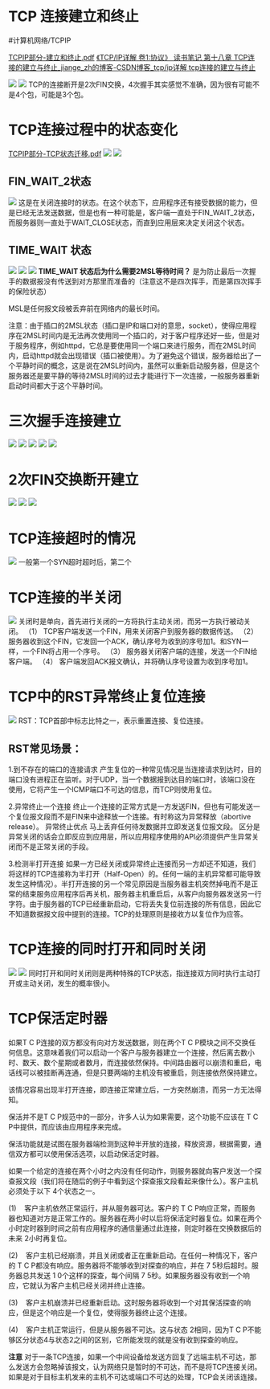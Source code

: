 # TCP 连接建立和终止
#计算机网络/TCPIP

<a href='TCPIP%E9%83%A8%E5%88%86-%E5%BB%BA%E7%AB%8B%E5%92%8C%E7%BB%88%E6%AD%A2.pdf'>TCPIP部分-建立和终止.pdf</a>
[《TCP/IP详解 卷1:协议》 读书笔记 第十八章 TCP连接的建立与终止_jiange_zh的博客-CSDN博客_tcp/ip详解 tcp连接的建立与终止](https://blog.csdn.net/jiange_zh/article/details/50371118)

![](TCP%20%E8%BF%9E%E6%8E%A5%E5%BB%BA%E7%AB%8B%E5%92%8C%E7%BB%88%E6%AD%A2/60E8DCF8-D450-4997-AA37-030578E0C3D7.png)
![](TCP%20%E8%BF%9E%E6%8E%A5%E5%BB%BA%E7%AB%8B%E5%92%8C%E7%BB%88%E6%AD%A2/B3B661B3-5BF2-43AE-B9A9-793F4E19055B.png)
TCP的连接断开是2次FIN交换，4次握手其实感觉不准确，因为很有可能不是4个包，可能是3个包。

# TCP连接过程中的状态变化
<a href='TCPIP%E9%83%A8%E5%88%86-TCP%E7%8A%B6%E6%80%81%E8%BF%81%E7%A7%BB.pdf'>TCPIP部分-TCP状态迁移.pdf</a>
![](TCP%20%E8%BF%9E%E6%8E%A5%E5%BB%BA%E7%AB%8B%E5%92%8C%E7%BB%88%E6%AD%A2/20151221120636233.jpg)
![](TCP%20%E8%BF%9E%E6%8E%A5%E5%BB%BA%E7%AB%8B%E5%92%8C%E7%BB%88%E6%AD%A2/20151221120655594.jpg)

## FIN_WAIT_2状态
![](TCP%20%E8%BF%9E%E6%8E%A5%E5%BB%BA%E7%AB%8B%E5%92%8C%E7%BB%88%E6%AD%A2/A46BBC6E-428B-4F50-BF57-5D6788A0C4CE.png)
这是在关闭连接时的状态。在这个状态下，应用程序还有接受数据的能力，但是已经无法发送数据，但是也有一种可能是，客户端一直处于FIN_WAIT_2状态，而服务器则一直处于WAIT_CLOSE状态，而直到应用层来决定关闭这个状态。

## TIME_WAIT 状态
![](TCP%20%E8%BF%9E%E6%8E%A5%E5%BB%BA%E7%AB%8B%E5%92%8C%E7%BB%88%E6%AD%A2/4A0C731A-A205-4D61-8780-8C18A624BC60.png)
![](TCP%20%E8%BF%9E%E6%8E%A5%E5%BB%BA%E7%AB%8B%E5%92%8C%E7%BB%88%E6%AD%A2/2F76E8E5-48FC-46E8-9275-3878987E4D99.png)
![](TCP%20%E8%BF%9E%E6%8E%A5%E5%BB%BA%E7%AB%8B%E5%92%8C%E7%BB%88%E6%AD%A2/8143695A-A612-4292-809A-CEFDF80AE7A6.png)
**TIME_WAIT 状态后为什么需要2MSL等待时间？**
是为防止最后一次握手的数据报没有传送到对方那里而准备的（注意这不是四次挥手，而是第四次挥手的保险状态）

MSL是任何报文段被丢弃前在网络内的最长时间。
  
注意：由于插口的2MSL状态（插口是IP和端口对的意思，socket），使得应用程序在2MSL时间内是无法再次使用同一个插口的，对于客户程序还好一些，但是对于服务程序，例如httpd，它总是要使用同一个端口来进行服务，而在2MSL时间内，启动httpd就会出现错误（插口被使用）。为了避免这个错误，服务器给出了一个平静时间的概念，这是说在2MSL时间内，虽然可以重新启动服务器，但是这个服务器还是要平静的等待2MSL时间的过去才能进行下一次连接，一般服务器重新启动时间都大于这个平静时间。

# 三次握手连接建立
![](TCP%20%E8%BF%9E%E6%8E%A5%E5%BB%BA%E7%AB%8B%E5%92%8C%E7%BB%88%E6%AD%A2/12635D96-1F7A-482A-B768-CE258F553998.png)
![](TCP%20%E8%BF%9E%E6%8E%A5%E5%BB%BA%E7%AB%8B%E5%92%8C%E7%BB%88%E6%AD%A2/3FA867DA-281E-4227-A287-7433E574E3E4.png)
![](TCP%20%E8%BF%9E%E6%8E%A5%E5%BB%BA%E7%AB%8B%E5%92%8C%E7%BB%88%E6%AD%A2/48C66797-0616-4D2D-9822-556B26FB3B38.png)
![](TCP%20%E8%BF%9E%E6%8E%A5%E5%BB%BA%E7%AB%8B%E5%92%8C%E7%BB%88%E6%AD%A2/3F8EDE88-5985-4EEE-846E-F495536664C4.png)
![](TCP%20%E8%BF%9E%E6%8E%A5%E5%BB%BA%E7%AB%8B%E5%92%8C%E7%BB%88%E6%AD%A2/6483C28C-4F83-47C0-9B23-65F0B2245D9D.png)

# 2次FIN交换断开建立
![](TCP%20%E8%BF%9E%E6%8E%A5%E5%BB%BA%E7%AB%8B%E5%92%8C%E7%BB%88%E6%AD%A2/8DBBB1F5-52C4-49D2-A65A-2E5721CD7AE8.png)
![](TCP%20%E8%BF%9E%E6%8E%A5%E5%BB%BA%E7%AB%8B%E5%92%8C%E7%BB%88%E6%AD%A2/4B9497BD-99CA-4B90-A763-88DAEFB92292.png)
![](TCP%20%E8%BF%9E%E6%8E%A5%E5%BB%BA%E7%AB%8B%E5%92%8C%E7%BB%88%E6%AD%A2/9204988B-9B5B-4F1B-AFFE-0BE1B2B89DC7.png)

# TCP连接超时的情况
![](TCP%20%E8%BF%9E%E6%8E%A5%E5%BB%BA%E7%AB%8B%E5%92%8C%E7%BB%88%E6%AD%A2/4FADD083-B7DE-4726-9B28-AD8FAC8BAFEF.png)
一般第一个SYN超时超时后，第二个

# TCP连接的半关闭
![](TCP%20%E8%BF%9E%E6%8E%A5%E5%BB%BA%E7%AB%8B%E5%92%8C%E7%BB%88%E6%AD%A2/995A5D52-16F7-445D-90F2-55FD93E88977.png)
关闭时是单向，首先进行关闭的一方将执行主动关闭，而另一方执行被动关闭。
（1） TCP客户端发送一个FIN，用来关闭客户到服务器的数据传送。
（2） 服务器收到这个FIN，它发回一个ACK，确认序号为收到的序号加1。和SYN一样，一个FIN将占用一个序号。
（3） 服务器关闭客户端的连接，发送一个FIN给客户端。
（4） 客户端发回ACK报文确认，并将确认序号设置为收到序号加1。

# TCP中的RST异常终止复位连接
![](TCP%20%E8%BF%9E%E6%8E%A5%E5%BB%BA%E7%AB%8B%E5%92%8C%E7%BB%88%E6%AD%A2/2B92CFEB-B004-4193-B837-3F43E37630D3.png)
RST：TCP首部中标志比特之一，表示重置连接、复位连接。

## RST常见场景：
1.到不存在的端口的连接请求
产生复位的一种常见情况是当连接请求到达时，目的端口没有进程正在监听。对于UDP，当一个数据报到达目的端口时，该端口没在使用，它将产生一个ICMP端口不可达的信息，而TCP则使用复位。

2.异常终止一个连接
终止一个连接的正常方式是一方发送FIN，但也有可能发送一个复位报文段而不是FIN来中途释放一个连接。有时称这为异常释放（abortive release）。
异常终止优点
马上丢弃任何待发数据并立即发送复位报文段。
区分是异常关闭的话会立即反应到应用层，所以应用程序使用的API必须提供产生异常关闭而不是正常关闭的手段。

3.检测半打开连接
如果一方已经关闭或异常终止连接而另一方却还不知道，我们将这样的TCP连接称为半打开（Half-Open）的。任何一端的主机异常都可能导致发生这种情况）。半打开连接的另一个常见原因是当服务器主机突然掉电而不是正常的结束服务应用程序后再关机，服务器主机重启后，从客户向服务器发送另一行字符。由于服务器的TCP已经重新启动，它将丢失复位前连接的所有信息，因此它不知道数据报文段中提到的连接。TCP的处理原则是接收方以复位作为应答。

# TCP连接的同时打开和同时关闭
![](TCP%20%E8%BF%9E%E6%8E%A5%E5%BB%BA%E7%AB%8B%E5%92%8C%E7%BB%88%E6%AD%A2/A5AE868D-0CB5-46EF-A1F6-29D96A178390.png)
![](TCP%20%E8%BF%9E%E6%8E%A5%E5%BB%BA%E7%AB%8B%E5%92%8C%E7%BB%88%E6%AD%A2/C58E6C3B-F9BB-4F06-994E-3321F3535CC9.png)
同时打开和同时关闭则是两种特殊的TCP状态，指连接双方同时执行主动打开或主动关闭，发生的概率很小。

# TCP保活定时器
如果T C P连接的双方都没有向对方发送数据，则在两个T C P模块之间不交换任何信息。这意味着我们可以启动一个客户与服务器建立一个连接，然后离去数小时、数天、数个星期或者数月，而连接依然保持。中间路由器可以崩溃和重启，电话线可以被挂断再连通，但是只要两端的主机没有被重启，则连接依然保持建立。

该情况容易出现半打开连接，即连接正常建立后，一方突然崩溃，而另一方无法得知。

保活并不是T C P规范中的一部分，许多人认为如果需要，这个功能不应该在 T C P中提供，而应该由应用程序来完成。

保活功能就是试图在服务器端检测到这种半开放的连接，释放资源，根据需要，通信双方都可以使用保活选项，以启动保活定时器。

如果一个给定的连接在两个小时之内没有任何动作，则服务器就向客户发送一个探查报文段（我们将在随后的例子中看到这个探查报文段看起来像什么）。客户主机必须处于以下 4个状态之一。

(1)    客户主机依然正常运行，并从服务器可达。客户的 T C P响应正常，而服务器也知道对方是正常工作的。服务器在两小时以后将保活定时器复位。如果在两个小时定时器到时间之前有应用程序的通信量通过此连接，则定时器在交换数据后的未来 2小时再复位。

(2)    客户主机已经崩溃，并且关闭或者正在重新启动。在任何一种情况下，客户的 T C P都没有响应。服务器将不能够收到对探查的响应，并在 7 5秒后超时。服务器总共发送 1 0个这样的探查，每个间隔 7 5秒。如果服务器没有收到一个响应，它就认为客户主机已经关闭并终止连接。

(3)    客户主机崩溃并已经重新启动。这时服务器将收到一个对其保活探查的响应，但是这个响应是一个复位，使得服务器终止这个连接。

(4)    客户主机正常运行，但是从服务器不可达。这与状态 2相同，因为T C P不能够区分状态4与状态2之间的区别，它所能发现的就是没有收到探查的响应。

**注意**
对于一条TCP连接，如果一个中间设备给发送方回复了远端主机不可达，那么发送方会忽略掉该报文，认为网络只是暂时的不可达，而不是将TCP连接关闭。
如果是对于目标主机发来的主机不可达或端口不可达的处理，TCP会关闭该连接。



